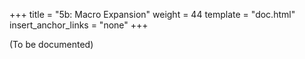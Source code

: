 +++
title = "5b: Macro Expansion"
weight = 44
template = "doc.html"
insert_anchor_links = "none"
+++

(To be documented)